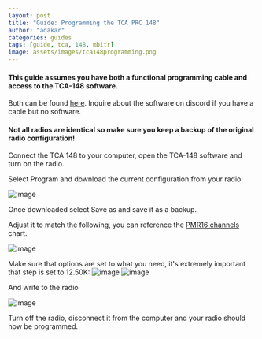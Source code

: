 ```yaml
---
layout: post
title: "Guide: Programming the TCA PRC 148"
author: "adakar"
categories: guides
tags: [guide, tca, 148, mbitr]
image: assets/images/tca148programming.png
---
```


#### This guide assumes you have both a functional programming cable and access to the TCA-148 software. 
Both can be found [here](http://www.px-airsoft.com/showroom/model/T0002/templateProductDetails.do?ParentId=1324666353492015337%C2%A4tPage=1&editCurrentLanguage=1213907847692&webId=1213907847691&productId=1643131950020709686).
Inquire about the software on discord if you have a cable but no software.

#### Not all radios are identical so make sure you keep a backup of the original radio configuration!


Connect the TCA 148 to your computer, open the TCA-148 software and turn on the radio.

Select Program and download the current configuration from your radio:

![image](https://user-images.githubusercontent.com/25975089/153443244-f16ac474-c008-4bc1-b1a2-37ce6f63d2ac.png)

Once downloaded select Save as and save it as a backup.


Adjust it to match the following, you can reference the [PMR16 channels](446-channels) chart.

![image](https://user-images.githubusercontent.com/25975089/153444158-bd584dec-0070-4d92-887f-126600ce7da5.png)

Make sure that options are set to what you need, it's extremely important that step is set to 12.50K:
![image](https://user-images.githubusercontent.com/25975089/153642830-98129ce3-f8e2-42cf-a0c6-089178188a50.png)
![image](https://user-images.githubusercontent.com/25975089/153643094-28d7bc13-21cd-433e-bcd7-0a47d0628841.png)


And write to the radio

![image](https://user-images.githubusercontent.com/25975089/153444455-3f6e8137-8b87-4f66-8c5d-031dd7776514.png)

Turn off the radio, disconnect it from the computer and your radio should now be programmed.

